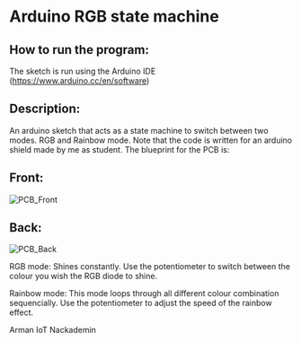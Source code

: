# Arduino RGB state machine

## How to run the program:
The sketch is run using the Arduino IDE (https://www.arduino.cc/en/software)

## Description:
An arduino sketch that acts as a state machine to switch between two modes. RGB and Rainbow mode.
Note that the code is written for an arduino shield made by me as student. The blueprint for the PCB is:

## Front:
![PCB_Front](https://user-images.githubusercontent.com/88910492/179821706-6bebe6cb-7b60-476b-9226-5512c0e4772e.jpg)

## Back:
![PCB_Back](https://user-images.githubusercontent.com/88910492/179821702-4342dc89-c678-4e21-813d-0b050fce66ff.jpg)


RGB mode:
Shines constantly. Use the potentiometer to switch between the colour you wish the RGB diode to shine.

Rainbow mode:
This mode loops through all different colour combination sequencially. Use the potentiometer to adjust the speed of the rainbow effect.

Arman
IoT Nackademin
